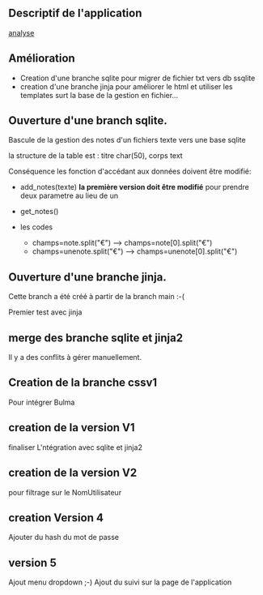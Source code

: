## Descriptif de l'application
[analyse]( https://pad.monuage.ch/code/#/2/code/view/BHfzGxFgaLHxSguU+wKWPg-+oiqmXfVb7206CQA+KN0/)


## Amélioration

* Creation d'une branche sqlite pour migrer de fichier txt vers db ssqlite
* creation d'une branche jinja pour améliorer le html et utiliser les templates surt la base de la gestion en fichier...

## Ouverture d'une branch sqlite.

Bascule de la gestion des notes d'un fichiers texte vers une base sqlite

la structure de la table est :
  titre char(50),
  corps text

Conséquence les fonction d'accédant aux données doivent être modifié:

* add_notes(texte) **la première version doit être modifié** pour prendre deux parametre au lieu de un
* get_notes()  

* les codes
  * champs=note.split("€") --> champs=note[0].split("€")
  * champs=unenote.split("€") --> champs=unenote[0].split("€")

## Ouverture d'une branche jinja.

Cette branch a été créé à partir de  la branch main :-(

Premier test avec jinja

## merge des branche sqlite et jinja2

Il y a des conflits à gérer manuellement.

## Creation de la branche cssv1
Pour intégrer Bulma

## creation de la version V1
finaliser L'ntégration avec sqlite et jinja2

## creation de la version V2

pour filtrage sur le NomUtilisateur

## creation Version 4
Ajouter du hash du mot de passe

## version 5
Ajout menu dropdown ;-)
Ajout du suivi sur la page de l'application
